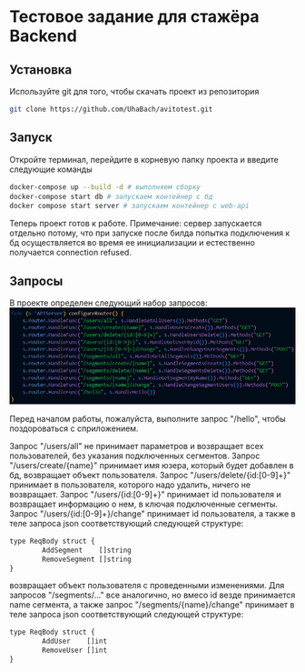 # Тестовое задание для стажёра Backend

## Установка

Используйте git для того, чтобы скачать проект из репозитория
```bash
git clone https://github.com/UhaBach/avitotest.git
```

## Запуск

Откройте терминал, перейдите в корневую папку проекта и введите следующие команды
```bash
docker-compose up --build -d # выполняем сборку
docker-compose start db # запускаем контейнер с бд
docker compose start server # запускаем контейнер с web-api
```
Теперь проект готов к работе.
Примечание: сервер запускается отдельно потому, что при запуске после билда попытка подключения к бд осуществляется во время ее инициализации и 
естественно получается connection refused.

## Запросы

В проекте определен следующий набор запросов:
![Image alt](https://github.com/UhaBach/avitotest/blob/pictures/image.png)

Перед началом работы, пожалуйста, выполните запрос "/hello", чтобы поздороваться с сприложением.

Запрос "/users/all" не принимает параметров и возвращает всех пользователей, без указания подключенных сегментов.
Запрос "/users/create/{name}" принимает имя юзера, который будет добавлен в бд, возвращает объект пользователя.
Запрос "/users/delete/{id:[0-9]+}" принимает в пользователя, которого надо удалить, ничего не возвращает.
Запрос "/users/{id:[0-9]+}" принимает id пользователя и возвращает информацию о нем, в ключая подключенные сегменты.
Запрос "/users/{id:[0-9]+}/change" принимает id пользователя, а также в теле запроса json соответствующий следующей структуре:
```bush
type ReqBody struct {
		AddSegment    []string
		RemoveSegment []string
}
```
возвращает объект пользователя с проведенными изменениями.
Для запросов "/segments/..." все аналогично, но вмесо id везде принимается name сегмента, а также запрос "/segments/{name}/change"
принимает в теле запроса json соответствующий следующей структуре:
```bush
type ReqBody struct {
		AddUser    []int
		RemoveUser []int
}
```
